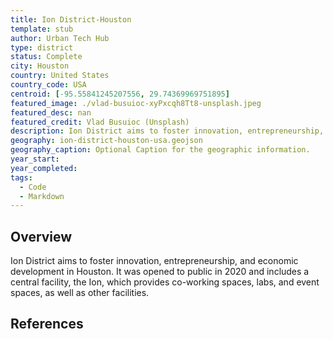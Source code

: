 ```yaml
---
title: Ion District-Houston
template: stub
author: Urban Tech Hub
type: district
status: Complete
city: Houston
country: United States
country_code: USA
centroid: [-95.55841245207556, 29.74369969751895]
featured_image: ./vlad-busuioc-xyPxcqh8Tt8-unsplash.jpeg
featured_desc: nan
featured_credit: Vlad Busuioc (Unsplash)
description: Ion District aims to foster innovation, entrepreneurship, and economic development in Houston. It was opened to public in 2020 and includes a central facility, the Ion, which provides co-working spaces, labs, and event spaces, as well as other facilities.
geography: ion-district-houston-usa.geojson
geography_caption: Optional Caption for the geographic information.
year_start:
year_completed:
tags:
  - Code
  - Markdown
---
```


## Overview

Ion District aims to foster innovation, entrepreneurship, and economic development in Houston. It was opened to public in 2020 and includes a central facility, the Ion, which provides co-working spaces, labs, and event spaces, as well as other facilities.

## References
